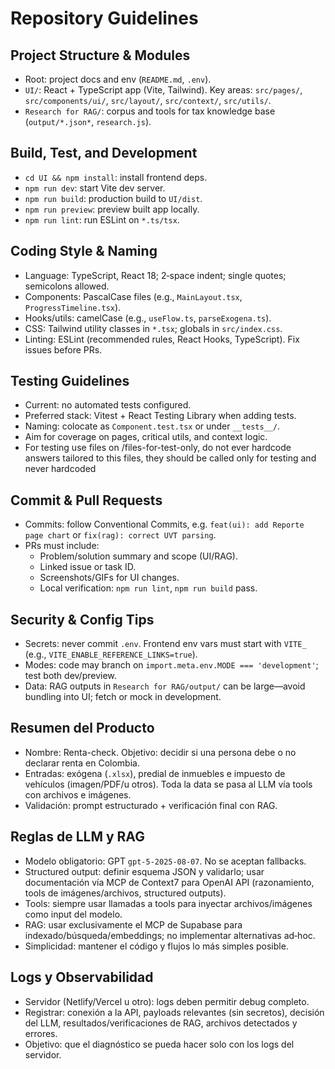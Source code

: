# Repository Guidelines

## Project Structure & Modules
- Root: project docs and env (`README.md`, `.env`).
- `UI/`: React + TypeScript app (Vite, Tailwind). Key areas: `src/pages/`, `src/components/ui/`, `src/layout/`, `src/context/`, `src/utils/`.
- `Research for RAG/`: corpus and tools for tax knowledge base (`output/*.json*`, `research.js`).

## Build, Test, and Development
- `cd UI && npm install`: install frontend deps.
- `npm run dev`: start Vite dev server.
- `npm run build`: production build to `UI/dist`.
- `npm run preview`: preview built app locally.
- `npm run lint`: run ESLint on `*.ts/tsx`.

## Coding Style & Naming
- Language: TypeScript, React 18; 2‑space indent; single quotes; semicolons allowed.
- Components: PascalCase files (e.g., `MainLayout.tsx`, `ProgressTimeline.tsx`).
- Hooks/utils: camelCase (e.g., `useFlow.ts`, `parseExogena.ts`).
- CSS: Tailwind utility classes in `*.tsx`; globals in `src/index.css`.
- Linting: ESLint (recommended rules, React Hooks, TypeScript). Fix issues before PRs.

## Testing Guidelines
- Current: no automated tests configured.
- Preferred stack: Vitest + React Testing Library when adding tests.
- Naming: colocate as `Component.test.tsx` or under `__tests__/`.
- Aim for coverage on pages, critical utils, and context logic.
- For testing use files on /files-for-test-only, do not ever hardcode answers tailored to this files, they should be called only for testing and never hardcoded 
## Commit & Pull Requests
- Commits: follow Conventional Commits, e.g. `feat(ui): add Reporte page chart` or `fix(rag): correct UVT parsing`.
- PRs must include:
  - Problem/solution summary and scope (UI/RAG).
  - Linked issue or task ID.
  - Screenshots/GIFs for UI changes.
  - Local verification: `npm run lint`, `npm run build` pass.

## Security & Config Tips
- Secrets: never commit `.env`. Frontend env vars must start with `VITE_` (e.g., `VITE_ENABLE_REFERENCE_LINKS=true`).
- Modes: code may branch on `import.meta.env.MODE === 'development'`; test both dev/preview.
- Data: RAG outputs in `Research for RAG/output/` can be large—avoid bundling into UI; fetch or mock in development.

## Resumen del Producto
- Nombre: Renta-check. Objetivo: decidir si una persona debe o no declarar renta en Colombia.
- Entradas: exógena (`.xlsx`), predial de inmuebles e impuesto de vehículos (imagen/PDF/u otros). Toda la data se pasa al LLM vía tools con archivos e imágenes.
- Validación: prompt estructurado + verificación final con RAG.

## Reglas de LLM y RAG
- Modelo obligatorio: GPT `gpt-5-2025-08-07`. No se aceptan fallbacks.
- Structured output: definir esquema JSON y validarlo; usar documentación vía MCP de Context7 para OpenAI API (razonamiento, tools de imágenes/archivos, structured outputs).
- Tools: siempre usar llamadas a tools para inyectar archivos/imágenes como input del modelo.
- RAG: usar exclusivamente el MCP de Supabase para indexado/búsqueda/embeddings; no implementar alternativas ad‑hoc.
- Simplicidad: mantener el código y flujos lo más simples posible.

## Logs y Observabilidad
- Servidor (Netlify/Vercel u otro): logs deben permitir debug completo.
- Registrar: conexión a la API, payloads relevantes (sin secretos), decisión del LLM, resultados/verificaciones de RAG, archivos detectados y errores.
- Objetivo: que el diagnóstico se pueda hacer solo con los logs del servidor.